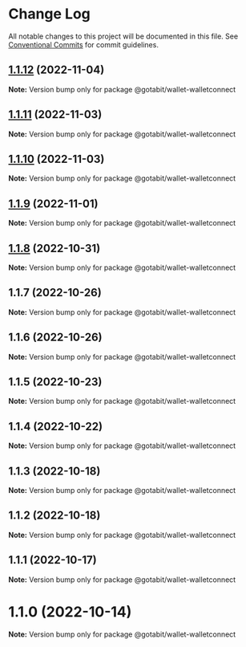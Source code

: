 # Change Log

All notable changes to this project will be documented in this file.
See [Conventional Commits](https://conventionalcommits.org) for commit guidelines.

## [1.1.12](https://github.com/gotabit/sdk-ts/compare/@gotabit/wallet-walletconnect@1.1.11...@gotabit/wallet-walletconnect@1.1.12) (2022-11-04)

**Note:** Version bump only for package @gotabit/wallet-walletconnect

## [1.1.11](https://github.com/gotabit/sdk-ts/compare/@gotabit/wallet-walletconnect@1.1.10...@gotabit/wallet-walletconnect@1.1.11) (2022-11-03)

**Note:** Version bump only for package @gotabit/wallet-walletconnect

## [1.1.10](https://github.com/gotabit/sdk-ts/compare/@gotabit/wallet-walletconnect@1.1.9...@gotabit/wallet-walletconnect@1.1.10) (2022-11-03)

**Note:** Version bump only for package @gotabit/wallet-walletconnect

## [1.1.9](https://github.com/gotabit/sdk-ts/compare/@gotabit/wallet-walletconnect@1.1.7...@gotabit/wallet-walletconnect@1.1.9) (2022-11-01)

**Note:** Version bump only for package @gotabit/wallet-walletconnect

## [1.1.8](https://github.com/gotabit/sdk-ts/compare/@gotabit/wallet-walletconnect@1.1.7...@gotabit/wallet-walletconnect@1.1.8) (2022-10-31)

**Note:** Version bump only for package @gotabit/wallet-walletconnect

## 1.1.7 (2022-10-26)

**Note:** Version bump only for package @gotabit/wallet-walletconnect

## 1.1.6 (2022-10-26)

**Note:** Version bump only for package @gotabit/wallet-walletconnect

## 1.1.5 (2022-10-23)

**Note:** Version bump only for package @gotabit/wallet-walletconnect

## 1.1.4 (2022-10-22)

**Note:** Version bump only for package @gotabit/wallet-walletconnect

## 1.1.3 (2022-10-18)

**Note:** Version bump only for package @gotabit/wallet-walletconnect

## 1.1.2 (2022-10-18)

**Note:** Version bump only for package @gotabit/wallet-walletconnect

## 1.1.1 (2022-10-17)

**Note:** Version bump only for package @gotabit/wallet-walletconnect

# 1.1.0 (2022-10-14)

**Note:** Version bump only for package @gotabit/wallet-walletconnect
